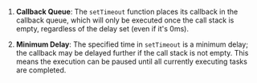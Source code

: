 
1. **Callback Queue**: The `setTimeout` function places its callback in the callback queue, which will only be executed once the call stack is empty, regardless of the delay set (even if it's 0ms).

2. **Minimum Delay**: The specified time in `setTimeout` is a minimum delay; the callback may be delayed further if the call stack is not empty. This means the execution can be paused until all currently executing tasks are completed.
